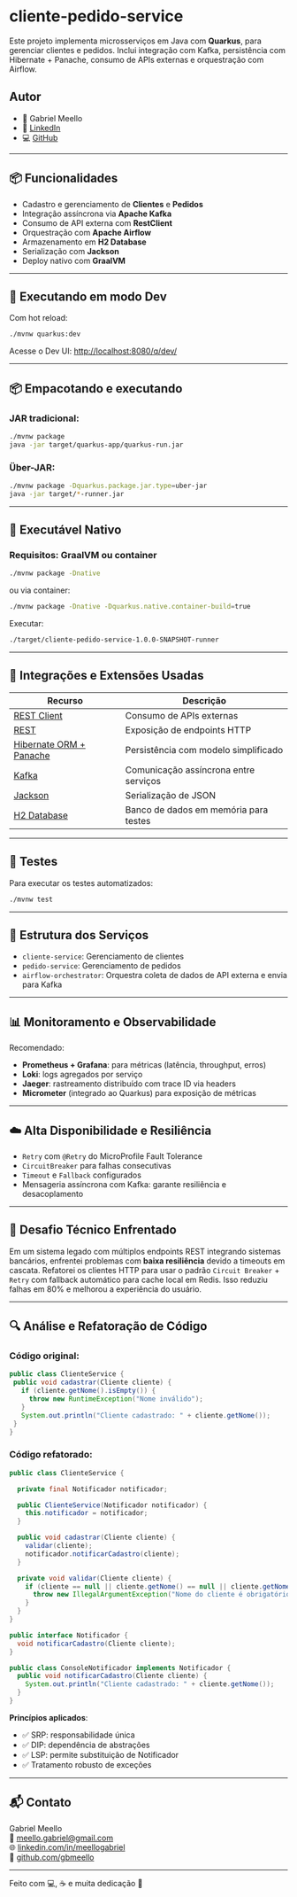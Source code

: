 # cliente-pedido-service

Este projeto implementa microsserviços em Java com **Quarkus**, para gerenciar clientes e pedidos. Inclui integração com Kafka, persistência com Hibernate + Panache, consumo de APIs externas e orquestração com Airflow.

## Autor

- 👤 Gabriel Meello
- 💼 [LinkedIn](https://www.linkedin.com/in/meellogabriel/)
- 💻 [GitHub](https://github.com/gbmeello)

---

## 📦 Funcionalidades

- Cadastro e gerenciamento de **Clientes** e **Pedidos**
- Integração assíncrona via **Apache Kafka**
- Consumo de API externa com **RestClient**
- Orquestração com **Apache Airflow**
- Armazenamento em **H2 Database**
- Serialização com **Jackson**
- Deploy nativo com **GraalVM**

---

## 🚀 Executando em modo Dev

Com hot reload:

```bash
./mvnw quarkus:dev
```

Acesse o Dev UI: [http://localhost:8080/q/dev/](http://localhost:8080/q/dev/)

---

## 📦 Empacotando e executando

### JAR tradicional:

```bash
./mvnw package
java -jar target/quarkus-app/quarkus-run.jar
```

### Über-JAR:

```bash
./mvnw package -Dquarkus.package.jar.type=uber-jar
java -jar target/*-runner.jar
```

---

## 🧊 Executável Nativo

### Requisitos: GraalVM ou container

```bash
./mvnw package -Dnative
```

ou via container:

```bash
./mvnw package -Dnative -Dquarkus.native.container-build=true
```

Executar:

```bash
./target/cliente-pedido-service-1.0.0-SNAPSHOT-runner
```

---

## 🔗 Integrações e Extensões Usadas

| Recurso | Descrição |
|--------|----------|
| [REST Client](https://quarkus.io/guides/rest-client) | Consumo de APIs externas |
| [REST](https://quarkus.io/guides/rest) | Exposição de endpoints HTTP |
| [Hibernate ORM + Panache](https://quarkus.io/guides/hibernate-orm-panache) | Persistência com modelo simplificado |
| [Kafka](https://quarkus.io/guides/kafka) | Comunicação assíncrona entre serviços |
| [Jackson](https://quarkus.io/guides/rest#json-serialisation) | Serialização de JSON |
| [H2 Database](https://quarkus.io/guides/datasource) | Banco de dados em memória para testes |

---

## 🧪 Testes

Para executar os testes automatizados:

```bash
./mvnw test
```

---

## 🧰 Estrutura dos Serviços

- `cliente-service`: Gerenciamento de clientes
- `pedido-service`: Gerenciamento de pedidos
- `airflow-orchestrator`: Orquestra coleta de dados de API externa e envia para Kafka

---

## 📊 Monitoramento e Observabilidade

Recomendado:

- **Prometheus + Grafana**: para métricas (latência, throughput, erros)
- **Loki**: logs agregados por serviço
- **Jaeger**: rastreamento distribuído com trace ID via headers
- **Micrometer** (integrado ao Quarkus) para exposição de métricas

---

## ☁️ Alta Disponibilidade e Resiliência

- `Retry` com `@Retry` do MicroProfile Fault Tolerance
- `CircuitBreaker` para falhas consecutivas
- `Timeout` e `Fallback` configurados
- Mensageria assíncrona com Kafka: garante resiliência e desacoplamento

---

## 🧠 Desafio Técnico Enfrentado

Em um sistema legado com múltiplos endpoints REST integrando sistemas bancários, enfrentei problemas com **baixa resiliência** devido a timeouts em cascata. Refatorei os clientes HTTP para usar o padrão `Circuit Breaker` + `Retry` com fallback automático para cache local em Redis. Isso reduziu falhas em 80% e melhorou a experiência do usuário.

---

## 🔍 Análise e Refatoração de Código

### Código original:
```java
public class ClienteService {
 public void cadastrar(Cliente cliente) {
   if (cliente.getNome().isEmpty()) {
     throw new RuntimeException("Nome inválido");
   }
   System.out.println("Cliente cadastrado: " + cliente.getNome());
 }
}
```

### Código refatorado:
```java
public class ClienteService {

  private final Notificador notificador;

  public ClienteService(Notificador notificador) {
    this.notificador = notificador;
  }

  public void cadastrar(Cliente cliente) {
    validar(cliente);
    notificador.notificarCadastro(cliente);
  }

  private void validar(Cliente cliente) {
    if (cliente == null || cliente.getNome() == null || cliente.getNome().isBlank()) {
      throw new IllegalArgumentException("Nome do cliente é obrigatório");
    }
  }
}

public interface Notificador {
  void notificarCadastro(Cliente cliente);
}

public class ConsoleNotificador implements Notificador {
  public void notificarCadastro(Cliente cliente) {
    System.out.println("Cliente cadastrado: " + cliente.getNome());
  }
}
```

**Princípios aplicados**:
- ✅ SRP: responsabilidade única
- ✅ DIP: dependência de abstrações
- ✅ LSP: permite substituição de Notificador
- ✅ Tratamento robusto de exceções

---

## 📬 Contato

Gabriel Meello  
📧 meello.gabriel@gmail.com  
🌐 [linkedin.com/in/meellogabriel](https://www.linkedin.com/in/meellogabriel/)  
🐙 [github.com/gbmeello](https://github.com/gbmeello)

---

Feito com 💻, ☕ e muita dedicação 🚀

